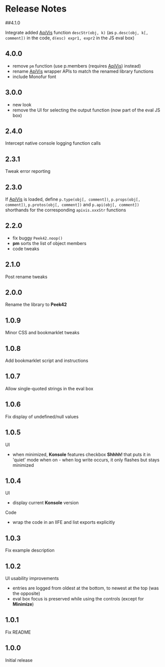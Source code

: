 # Release Notes

##4.1.0

Integrate added [ApiVis](https://github.com/rpeev/apivis) function `descStr(obj, k)` (as `p.desc(obj, k[, comment])` in the code, `d(esc) expr1, expr2` in the JS eval box)

## 4.0.0

- remove `pm` function (use p.members (requires [ApiVis](https://github.com/rpeev/apivis)) instead)
- rename [ApiVis](https://github.com/rpeev/apivis) wrapper APIs to match the renamed library functions
- include Monofur font

## 3.0.0

- new look
- remove the UI for selecting the output function (now part of the eval JS box)

## 2.4.0

Intercept native console logging function calls

## 2.3.1

Tweak error reporting

## 2.3.0

If [ApiVis](https://github.com/rpeev/apivis) is loaded, define `p.type(obj[, comment])`, `p.props(obj[, comment])`, `p.protos(obj[, comment])` and `p.api(obj[, comment])` shorthands for the corresponding `apivis.xxxStr` functions

## 2.2.0

- fix buggy `Peek42.noop()`
- **pm** sorts the list of object members
- code tweaks

## 2.1.0

Post rename tweaks

## 2.0.0

Rename the library to **Peek42**

## 1.0.9

Minor CSS and bookmarklet tweaks

## 1.0.8

Add bookmarklet script and instructions

## 1.0.7

Allow single-quoted strings in the eval box

## 1.0.6

Fix display of undefined/null values

## 1.0.5

UI

* when minimized, **Konsole** features checkbox **Shhhh!** that puts it in 'quiet' mode when on - when log write occurs, it only flashes but stays minimized

## 1.0.4

UI

* display current **Konsole** version

Code

* wrap the code in an IIFE and list exports explicitly

## 1.0.3

Fix example description

## 1.0.2

UI usability improvements

* entries are logged from oldest at the bottom, to newest at the top (was the opposite)
* eval box focus is preserved while using the controls (except for **Minimize**)

## 1.0.1

Fix README

## 1.0.0

Initial release
